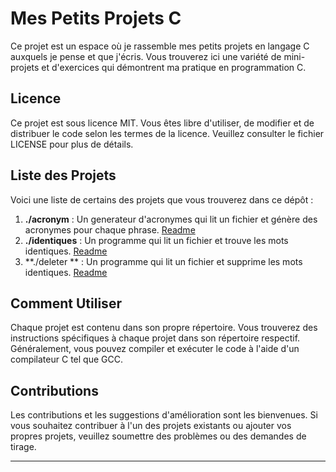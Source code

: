 # Mes Petits Projets C

Ce projet est un espace où je rassemble mes petits projets en langage C auxquels je pense et que j'écris. Vous trouverez ici une variété de mini-projets et d'exercices qui démontrent ma pratique en programmation C.

## Licence

Ce projet est sous licence MIT. Vous êtes libre d'utiliser, de modifier et de distribuer le code selon les termes de la licence. Veuillez consulter le fichier LICENSE pour plus de détails.

## Liste des Projets

Voici une liste de certains des projets que vous trouverez dans ce dépôt :

1. **./acronym** : Un generateur d'acronymes qui lit un fichier et génère des acronymes pour chaque phrase. [Readme](./acronym/README.md)
2. **./identiques** : Un programme qui lit un fichier et trouve les mots identiques. [Readme](./identiques/README.md)
3. **./deleter ** : Un programme qui lit un fichier et supprime les mots identiques. [Readme](./deleter/README.md)

## Comment Utiliser

Chaque projet est contenu dans son propre répertoire. Vous trouverez des instructions spécifiques à chaque projet dans son répertoire respectif. Généralement, vous pouvez compiler et exécuter le code à l'aide d'un compilateur C tel que GCC.

## Contributions

Les contributions et les suggestions d'amélioration sont les bienvenues. Si vous souhaitez contribuer à l'un des projets existants ou ajouter vos propres projets, veuillez soumettre des problèmes ou des demandes de tirage.

---
